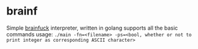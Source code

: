 # brainf
Simple [brainfuck](https://esolangs.org/wiki/Brainfuck) interpreter, written in golang
supports all the basic commands
usage: `./main -fn=<filename> -ps=<bool, whether or not to print integer as corresponding ASCII character>`
